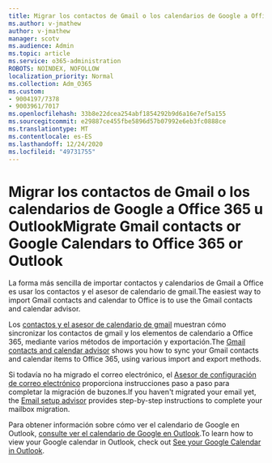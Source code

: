 ```yaml
---
title: Migrar los contactos de Gmail o los calendarios de Google a Office 365 u Outlook
ms.author: v-jmathew
author: v-jmathew
manager: scotv
ms.audience: Admin
ms.topic: article
ms.service: o365-administration
ROBOTS: NOINDEX, NOFOLLOW
localization_priority: Normal
ms.collection: Adm_O365
ms.custom:
- 9004197/7378
- 9003961/7017
ms.openlocfilehash: 33b8e22dcea254abf1854292b9d6a16e7ef5a155
ms.sourcegitcommit: e29887ce455fbe5896d57b07992e6eb3fc0888ce
ms.translationtype: MT
ms.contentlocale: es-ES
ms.lasthandoff: 12/24/2020
ms.locfileid: "49731755"
---
```

# <a name="migrate-gmail-contacts-or-google-calendars-to-office-365-or-outlook"></a><span data-ttu-id="0f83e-102">Migrar los contactos de Gmail o los calendarios de Google a Office 365 u Outlook</span><span class="sxs-lookup"><span data-stu-id="0f83e-102">Migrate Gmail contacts or Google Calendars to Office 365 or Outlook</span></span>

<span data-ttu-id="0f83e-103">La forma más sencilla de importar contactos y calendarios de Gmail a Office es usar los contactos y el asesor de calendario de gmail.</span><span class="sxs-lookup"><span data-stu-id="0f83e-103">The easiest way to import Gmail contacts and calendar to Office is to use the Gmail contacts and calendar advisor.</span></span>

<span data-ttu-id="0f83e-104">Los [contactos y el asesor de calendario de gmail](https://go.microsoft.com/fwlink/?linkid=2134386) muestran cómo sincronizar los contactos de gmail y los elementos de calendario a Office 365, mediante varios métodos de importación y exportación.</span><span class="sxs-lookup"><span data-stu-id="0f83e-104">The [Gmail contacts and calendar advisor](https://go.microsoft.com/fwlink/?linkid=2134386) shows you how to sync your ‎Gmail‎ contacts and calendar items to ‎Office 365‎, using various import and export methods.</span></span>

<span data-ttu-id="0f83e-105">Si todavía no ha migrado el correo electrónico, el [Asesor de configuración de correo electrónico](https://go.microsoft.com/fwlink/?linkid=2133951) proporciona instrucciones paso a paso para completar la migración de buzones.</span><span class="sxs-lookup"><span data-stu-id="0f83e-105">If you haven't migrated your email yet, the [Email setup advisor](https://go.microsoft.com/fwlink/?linkid=2133951) provides step-by-step instructions to complete your mailbox migration.</span></span>

<span data-ttu-id="0f83e-106">Para obtener información sobre cómo ver el calendario de Google en Outlook, [consulte ver el calendario de Google en Outlook](https://go.microsoft.com/fwlink/?linkid=2083939).</span><span class="sxs-lookup"><span data-stu-id="0f83e-106">To learn how to view your Google calendar in Outlook, check out [See your Google Calendar in Outlook](https://go.microsoft.com/fwlink/?linkid=2083939).</span></span>
